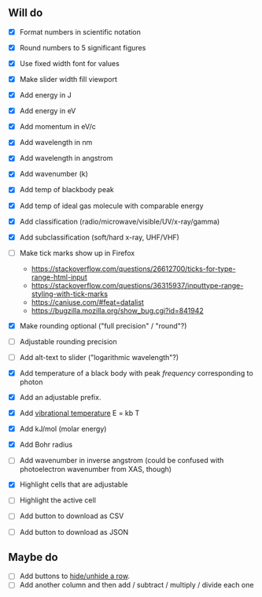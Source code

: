 Will do
-------

- [x] Format numbers in scientific notation
- [x] Round numbers to 5 significant figures
- [x] Use fixed width font for values
- [x] Make slider width fill viewport
- [x] Add energy in J
- [x] Add energy in eV
- [x] Add momentum in eV/c
- [x] Add wavelength in nm
- [x] Add wavelength in angstrom
- [x] Add wavenumber (k)
- [x] Add temp of blackbody peak
- [x] Add temp of ideal gas molecule with comparable energy
- [x] Add classification (radio/microwave/visible/UV/x-ray/gamma)
- [x] Add subclassification (soft/hard x-ray, UHF/VHF)
- [ ] Make tick marks show up in Firefox
  - https://stackoverflow.com/questions/26612700/ticks-for-type-range-html-input
  - https://stackoverflow.com/questions/36315937/inputtype-range-styling-with-tick-marks
  - https://caniuse.com/#feat=datalist
  - https://bugzilla.mozilla.org/show_bug.cgi?id=841942

- [x] Make rounding optional ("full precision" / "round"?)
- [ ] Adjustable rounding precision
- [ ] Add alt-text to slider ("logarithmic wavelength"?)
- [x] Add temperature of a black body with peak *frequency* corresponding to photon
- [x] Add an adjustable prefix.
- [x] Add [vibrational temperature](https://en.wikipedia.org/wiki/Vibrational_temperature) E = kb T
- [x] Add kJ/mol (molar energy)
- [x] Add Bohr radius
- [ ] Add wavenumber in inverse angstrom (could be confused with photoelectron wavenumber from XAS, though)
- [x] Highlight cells that are adjustable
- [ ] Highlight the active cell
- [ ] Add button to download as CSV
- [ ] Add button to download as JSON

Maybe do
--------

- [ ] Add buttons to [hide/unhide a row](https://stackoverflow.com/questions/1144123/how-can-i-hide-an-html-table-row-tr-so-that-it-takes-up-no-space).
- [ ] Add another column and then add / subtract / multiply / divide each one
